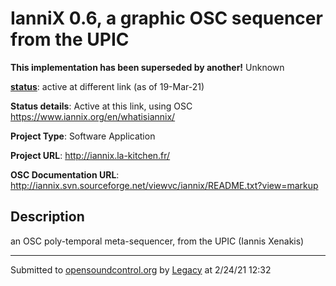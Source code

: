 # IanniX 0.6, a graphic OSC sequencer from the UPIC

**This implementation has been superseded by another!**
Unknown

**[status](https://ccrma.stanford.edu/~matt/OSC/implementation-status.html)**: active at different link (as of 19-Mar-21)

**Status details**: 
Active at this link, using OSC https://www.iannix.org/en/whatisiannix/

**Project Type**: Software Application

**Project URL**: <http://iannix.la-kitchen.fr/>

**OSC Documentation URL**: <http://iannix.svn.sourceforge.net/viewvc/iannix/README.txt?view=markup>

## Description

an OSC poly-temporal meta-sequencer, from the UPIC (Iannis Xenakis)

---
Submitted to [opensoundcontrol.org](https://opensoundcontrol.org) by [Legacy](https://web.archive.org) at 2/24/21 12:32
